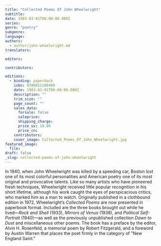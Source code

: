 ```yaml
---
title: "Collected Poems Of John Wheelwright"
subtitle:
date: 1983-03-01T06:00:00.000Z
series:
genre: "poetry"
subgenre:
language:
authors:
  - author/john-wheelwright.md
translators:

editors:

contributors:

editions:
  - binding: paperback
    isbn: 9780811208499
    date: 1983-03-01T06:00:00.000Z
    description: ""
    trim_size: ""
    page_count: ""
    sales_data:
      forsale: false
      saleprice:
      shipping_charge:
      price_us: 10.00
      price_cn:
    contributors:
    cover_image: Collected_Poems_Of_John_Wheelwright.jpg
featured_image:
  file:
draft: false
_slug: collected-poems-of-john-wheelwright
---
```


In 1940, when John Wheelwright was killed by a speeding car, Boston lost one of its most colorful personalities and American poetry one of its most original and provocative talents. Like so many artists who have pioneered fresh techniques, Wheelwright received little popular recognition in his short lifetime, although his work caught the eyes of perspicacious critics, who marked him as a man to watch. Originally published in a clothbound edition in 1972, Wheelwright’s _Collected Poems_ are now presented in paperbook format. Included are the three books brought out while he lived––_Rock and Shell_ (1933), _Mirrors of Venus_ (1938), and _Political Self-Portrait_ (1940)––as well as the previously unpublished collection _Dawn to Dust_ and miscellaneous other poems. The book has a preface by the editor, Alvin H. Rosenfeld, a memorial poem by Robert Fitzgerald, and a foreword by Austin Warren that places the poet firmly in the category of "New England Saint."

